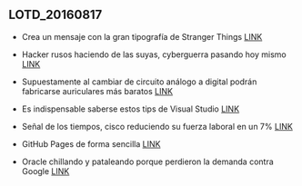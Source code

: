 ## LOTD_20160817

- Crea un mensaje con la gran tipografía de Stranger Things [LINK](http://makeitstranger.com/)

- Hacker rusos haciendo de las suyas, cyberguerra pasando hoy mismo [LINK](http://www.theverge.com/2016/8/17/12519804/shadow-brokers-russia-nsa-hack-equation-group)

- Supuestamente al cambiar de circuito análogo a digital podrán fabricarse auriculares más baratos [LINK](http://www.theverge.com/2016/8/17/12519936/intel-usb-type-c-headphone-jack-replacement-idf-2016)

- Es indispensable saberse estos tips de Visual Studio [LINK](http://www.hanselman.com/blog/VisualStudiosMostUsefulAndUnderusedTips.aspx)

- Señal de los tiempos, cisco reduciendo su fuerza laboral en un 7% [LINK](http://arstechnica.com/business/2016/08/cisco-layoffs-rumour-14000-jobs-under-threat/)

- GitHub Pages de forma sencilla [LINK](https://github.com/blog/2228-simpler-github-pages-publishing)

- Oracle chillando y pataleando porque perdieron la demanda contra Google [LINK](http://arstechnica.com/tech-policy/2016/08/at-hearing-oracle-complains-of-tainted-trial-against-google/)
